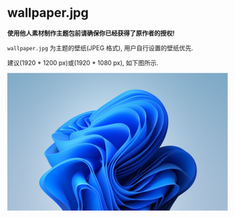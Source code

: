# wallpaper.jpg

**使用他人素材制作主题包前请确保你已经获得了原作者的授权!**

`wallpaper.jpg` 为主题的壁纸(JPEG 格式), 用户自行设置的壁纸优先.

建议(1920 * 1200 px)或(1920 * 1080 px), 如下图所示.

![](img/wallpaper.jpg)

